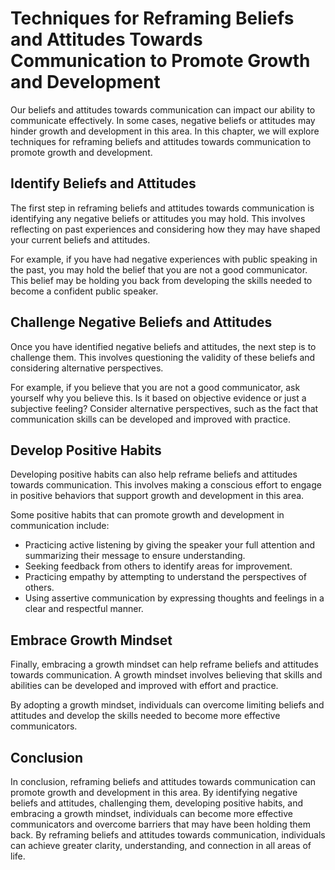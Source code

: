 Techniques for Reframing Beliefs and Attitudes Towards Communication to Promote Growth and Development
===================================================================================================================================================================

Our beliefs and attitudes towards communication can impact our ability to communicate effectively. In some cases, negative beliefs or attitudes may hinder growth and development in this area. In this chapter, we will explore techniques for reframing beliefs and attitudes towards communication to promote growth and development.

Identify Beliefs and Attitudes
------------------------------

The first step in reframing beliefs and attitudes towards communication is identifying any negative beliefs or attitudes you may hold. This involves reflecting on past experiences and considering how they may have shaped your current beliefs and attitudes.

For example, if you have had negative experiences with public speaking in the past, you may hold the belief that you are not a good communicator. This belief may be holding you back from developing the skills needed to become a confident public speaker.

Challenge Negative Beliefs and Attitudes
----------------------------------------

Once you have identified negative beliefs and attitudes, the next step is to challenge them. This involves questioning the validity of these beliefs and considering alternative perspectives.

For example, if you believe that you are not a good communicator, ask yourself why you believe this. Is it based on objective evidence or just a subjective feeling? Consider alternative perspectives, such as the fact that communication skills can be developed and improved with practice.

Develop Positive Habits
-----------------------

Developing positive habits can also help reframe beliefs and attitudes towards communication. This involves making a conscious effort to engage in positive behaviors that support growth and development in this area.

Some positive habits that can promote growth and development in communication include:

* Practicing active listening by giving the speaker your full attention and summarizing their message to ensure understanding.
* Seeking feedback from others to identify areas for improvement.
* Practicing empathy by attempting to understand the perspectives of others.
* Using assertive communication by expressing thoughts and feelings in a clear and respectful manner.

Embrace Growth Mindset
----------------------

Finally, embracing a growth mindset can help reframe beliefs and attitudes towards communication. A growth mindset involves believing that skills and abilities can be developed and improved with effort and practice.

By adopting a growth mindset, individuals can overcome limiting beliefs and attitudes and develop the skills needed to become more effective communicators.

Conclusion
----------

In conclusion, reframing beliefs and attitudes towards communication can promote growth and development in this area. By identifying negative beliefs and attitudes, challenging them, developing positive habits, and embracing a growth mindset, individuals can become more effective communicators and overcome barriers that may have been holding them back. By reframing beliefs and attitudes towards communication, individuals can achieve greater clarity, understanding, and connection in all areas of life.
